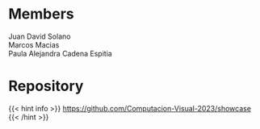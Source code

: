 # Members

Juan David Solano  \
Marcos Macias \
Paula Alejandra Cadena Espitia 

# Repository

{{< hint info >}}
https://github.com/Computacion-Visual-2023/showcase
{{< /hint >}}